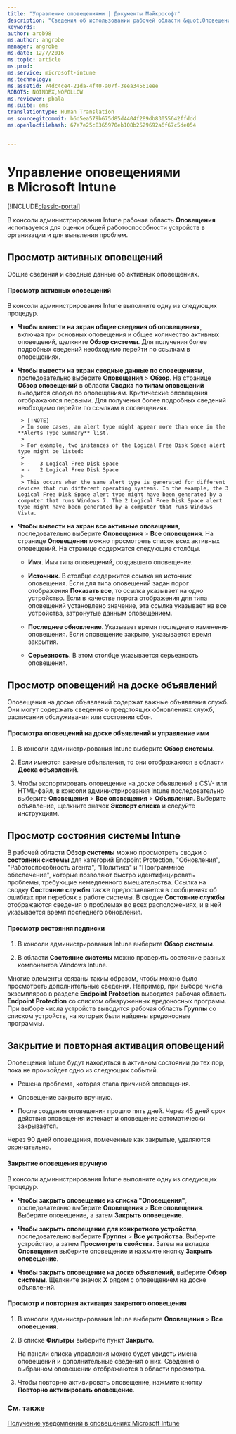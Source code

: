 ```yaml
---
title: "Управление оповещениями | Документы Майкрософт"
description: "Сведения об использовании рабочей области &quot;Оповещения&quot; в Intune для оценки общей работоспособности устройств организации."
keywords: 
author: arob98
ms.author: angrobe
manager: angrobe
ms.date: 12/7/2016
ms.topic: article
ms.prod: 
ms.service: microsoft-intune
ms.technology: 
ms.assetid: 74dc4ce4-21da-4f40-a07f-3eea34561eee
ROBOTS: NOINDEX,NOFOLLOW
ms.reviewer: pbala
ms.suite: ems
translationtype: Human Translation
ms.sourcegitcommit: b6d5ea579b675d85d4404f289db83055642ffddd
ms.openlocfilehash: 67a7e25c8365970eb108b2529692a6f67c5de054


---
```


# <a name="manage-alerts-in-microsoft-intune"></a>Управление оповещениями в Microsoft Intune

[!INCLUDE[classic-portal](../includes/classic-portal.md)]

В консоли администрирования Intune рабочая область **Оповещения** используется для оценки общей работоспособности устройств в организации и для выявления проблем.

## <a name="view-active-alerts"></a>Просмотр активных оповещений

Общие сведения и сводные данные об активных оповещениях.

#### <a name="to-view-active-alerts"></a>Просмотр активных оповещений

В консоли администрирования Intune выполните одну из следующих процедур.

-  **Чтобы вывести на экран общие сведения об оповещениях**, включая три основных оповещения и общее количество активных оповещений, щелкните **Обзор системы**. Для получения более подробных сведений необходимо перейти по ссылкам в оповещениях.

-  **Чтобы вывести на экран сводные данные по оповещениям**, последовательно выберите **Оповещения** > **Обзор**. На странице **Обзор оповещений** в области **Сводка по типам оповещений** выводится сводка по оповещениям. Критические оповещения отображаются первыми. Для получения более подробных сведений необходимо перейти по ссылкам в оповещениях.

        > [!NOTE]
        > In some cases, an alert type might appear more than once in the **Alerts Type Summary** list.
        >
        > For example, two instances of the Logical Free Disk Space alert type might be listed:
        >
        > -   3 Logical Free Disk Space
        > -   2 Logical Free Disk Space
        >
        > This occurs when the same alert type is generated for different devices that run different operating systems. In the example, the 3 Logical Free Disk Space alert type might have been generated by a computer that runs Windows 7. The 2 Logical Free Disk Space alert type might have been generated by a computer that runs Windows Vista.

-   **Чтобы вывести на экран все активные оповещения**, последовательно выберите **Оповещения** > **Все оповещения**. На странице **Оповещения** можно просмотреть список всех активных оповещений. На странице содержатся следующие столбцы.

    -   **Имя**. Имя типа оповещений, создавшего оповещение.

    -   **Источник**. В столбце содержится ссылка на источник оповещения. Если для типа оповещений задан порог отображения **Показать все**, то ссылка указывает на одно устройство. Если в качестве порога отображения для типа оповещений установлено значение, эта ссылка указывает на все устройства, затронутые данным оповещением.

    -   **Последнее обновление**. Указывает время последнего изменения оповещения. Если оповещение закрыто, указывается время закрытия.

    -   **Серьезность**. В этом столбце указывается серьезность оповещения.

## <a name="view-notice-board-alerts"></a>Просмотр оповещений на доске объявлений
Оповещения на доске объявлений содержат важные объявления служб. Они могут содержать сведения о предстоящих обновлениях служб, расписании обслуживания или состоянии сбоя.

#### <a name="to-view-and-manage-notice-board-alerts"></a>Просмотра оповещений на доске объявлений и управление ими

1.  В консоли администрирования Intune выберите **Обзор системы**.

2.  Если имеются важные объявления, то они отображаются в области **Доска объявлений**.

3.  Чтобы экспортировать оповещение на доске объявлений в CSV- или HTML-файл, в консоли администрирования Intune последовательно выберите **Оповещения** > **Все оповещения** >    **Объявления**. Выберите объявление, щелкните значок **Экспорт списка** и следуйте инструкциям.

## <a name="review-intune-system-status"></a>Просмотр состояния системы Intune
В рабочей области **Обзор системы** можно просмотреть сводки о **состоянии системы** для категорий Endpoint Protection, "Обновления", "Работоспособность агента", "Политика" и "Программное обеспечение", которые позволяют быстро идентифицировать проблемы, требующие немедленного вмешательства. Ссылка на сводку **Состояние службы** также предоставляется в сообщениях об ошибках при перебоях в работе системы. В сводке **Состояние службы** отображаются сведения о проблемах во всех расположениях, и в ней указывается время последнего обновления.

#### <a name="to-view-the-status-of-your-subscription"></a>Просмотр состояния подписки

1.  В консоли администрирования Intune выберите **Обзор системы**.

2.  В области **Состояние системы** можно проверить состояние разных компонентов Windows Intune.

  Многие элементы связаны таким образом, чтобы можно было просмотреть дополнительные сведения. Например, при выборе числа экземпляров в разделе **Endpoint Protection** выводится рабочая область **Endpoint Protection** со списком обнаруженных вредоносных программ. При выборе числа устройств выводится рабочая область **Группы** со списком устройств, на которых были найдены вредоносные программы.

## <a name="close-and-reactivate-alerts"></a>Закрытие и повторная активация оповещений
Оповещения Intune будут находиться в активном состоянии до тех пор, пока не произойдет одно из следующих событий.

-   Решена проблема, которая стала причиной оповещения.

-   Оповещение закрыто вручную.

-   После создания оповещения прошло пять дней. Через 45 дней срок действия оповещения истекает и оповещение автоматически закрывается.

Через 90 дней оповещения, помеченные как закрытые, удаляются окончательно.

#### <a name="to-manually-close-an-alert"></a>Закрытие оповещения вручную

В консоли администрирования Intune выполните одну из следующих процедур.

- **Чтобы закрыть оповещение из списка "Оповещения"**, последовательно выберите **Оповещения** > **Все оповещения**. Выберите оповещение, а затем **Закрыть оповещение**.

- **Чтобы закрыть оповещение для конкретного устройства**, последовательно выберите **Группы** > **Все устройства**. Выберите устройство, а затем **Просмотреть свойства**. Затем на вкладке **Оповещения** выберите оповещение и нажмите кнопку **Закрыть оповещение**.

- **Чтобы закрыть оповещение на доске объявлений**, выберите **Обзор системы**. Щелкните значок **X** рядом с оповещением на доске объявлений.

#### <a name="to-view-and-reactivate-closed-alerts"></a>Просмотр и повторная активация закрытого оповещения

1.  В консоли администрирования Intune выберите **Оповещения** > **Все оповещения**.

2.  В списке **Фильтры** выберите пункт **Закрыто**.

    На панели списка управления можно будет увидеть имена оповещений и дополнительные сведения о них. Сведения о выбранном оповещении отображаются в области просмотра.

3.  Чтобы повторно активировать оповещение, нажмите кнопку **Повторно активировать оповещение**.

### <a name="see-also"></a>См. также
[Получение уведомлений в оповещениях Microsoft Intune](../deploy-use/get-notified-by-alerts.md)



<!--HONumber=Dec16_HO2-->


